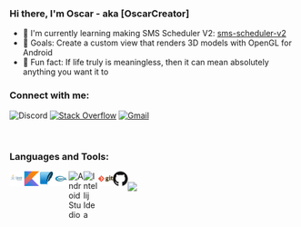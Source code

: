 ### Hi there, I'm Oscar - aka [OscarCreator]

- 🌱 I'm currently learning making SMS Scheduler V2: [sms-scheduler-v2](https://github.com/OscarCreator/sms-scheduler-v2)
- 🥅 Goals: Create a custom view that renders 3D models with OpenGL for Android
- 👾 Fun fact: If life truly is meaningless, then it can mean absolutely anything you want it to

### Connect with me:

![Discord](https://img.shields.io/badge/Discord-%40Ossy33%233540-7289DA?style=for-the-badge&logo=discord)
[<img alt="Stack Overflow" src="https://img.shields.io/badge/Stack%20Overflow-OscarCreator-FE7A16?style=for-the-badge&logo=stackoverflow" />][stackoverflow]
[<img alt="Gmail" src="https://img.shields.io/badge/Gmail-oscar.creator13@gmail.com-D14836?style=for-the-badge&logo=gmail" />][email]

<br />

### Languages and Tools:

<img align="left" alt="Java" width="26px" src="https://raw.githubusercontent.com/github/explore/80688e429a7d4ef2fca1e82350fe8e3517d3494d/topics/java/java.png" />
<img align="left" alt="Kotlin" width="26px" src="https://raw.githubusercontent.com/github/explore/80688e429a7d4ef2fca1e82350fe8e3517d3494d/topics/kotlin/kotlin.png" />
<img align="left" alt="Sqlite" width="26px" src="https://raw.githubusercontent.com/github/explore/78df643247d429f6cc873026c0622819ad797942/topics/sqlite/sqlite.png" />
<img align="left" alt="Sqlite" width="26px" src="https://raw.githubusercontent.com/github/explore/80688e429a7d4ef2fca1e82350fe8e3517d3494d/topics/opengl/opengl.png" />
<img align="left" alt="AndroidStudio" width="26px" src="https://img.icons8.com/color/48/000000/android-studio--v3.png" />
<img align="left" alt="Intellij Idea" width="26px" src="https://img.icons8.com/color/48/000000/intellij-idea.png" />
<img align="left" alt="Git" width="26px" src="https://raw.githubusercontent.com/github/explore/80688e429a7d4ef2fca1e82350fe8e3517d3494d/topics/git/git.png" />
<img align="left" alt="GitHub" width="26px" src="https://raw.githubusercontent.com/github/explore/78df643247d429f6cc873026c0622819ad797942/topics/github/github.png" />

<br />

<img align="center" src="https://github-readme-stats.vercel.app/api?username=OscarCreator&show_icons=true&count_private=true" />

[stackoverflow]: https://stackoverflow.com/users/11883666/oscarcreator
[email]: mailto:oscar.creator13@gmail.com
